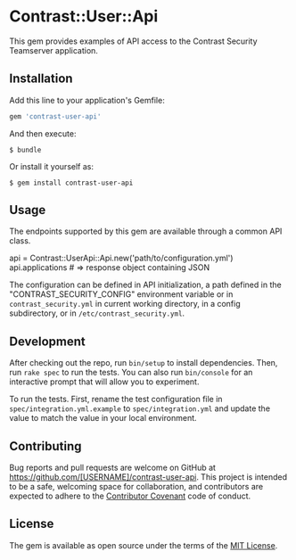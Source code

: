 # Contrast::User::Api

This gem provides examples of API access to the Contrast Security Teamserver application.

## Installation

Add this line to your application's Gemfile:

```ruby
gem 'contrast-user-api'
```

And then execute:

    $ bundle

Or install it yourself as:

    $ gem install contrast-user-api

## Usage

The endpoints supported by this gem are available through a common API class. 

   api = Contrast::UserApi::Api.new('path/to/configuration.yml')
   api.applications # => response object containing JSON 

The configuration can be defined in API initialization, a path defined in the "CONTRAST_SECURITY_CONFIG" environment variable or in `contrast_security.yml` in current working directory, in a config subdirectory, or in `/etc/contrast_security.yml`.

## Development

After checking out the repo, run `bin/setup` to install dependencies. Then, run `rake spec` to run the tests. You can also run `bin/console` for an interactive prompt that will allow you to experiment.

To run the tests. First, rename the test configuration file in `spec/integration.yml.example` to `spec/integration.yml` and update the value to match the value in your local environment. 


## Contributing

Bug reports and pull requests are welcome on GitHub at https://github.com/[USERNAME]/contrast-user-api. This project is intended to be a safe, welcoming space for collaboration, and contributors are expected to adhere to the [Contributor Covenant](http://contributor-covenant.org) code of conduct.


## License

The gem is available as open source under the terms of the [MIT License](http://opensource.org/licenses/MIT).

